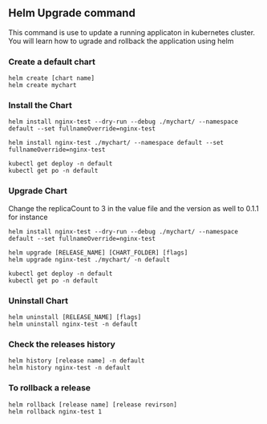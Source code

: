 ## Helm Upgrade command
This command is use to update a running applicaton in kubernetes cluster. You will learn how to ugrade and rollback the application using helm

### Create a default chart
```
helm create [chart name]
helm create mychart
```

### Install the Chart
```
helm install nginx-test --dry-run --debug ./mychart/ --namespace default --set fullnameOverride=nginx-test

helm install nginx-test ./mychart/ --namespace default --set fullnameOverride=nginx-test

kubectl get deploy -n default
kubectl get po -n default
```

### Upgrade Chart

Change the replicaCount to 3 in the value file and the version as well to 0.1.1 for instance

```
helm install nginx-test --dry-run --debug ./mychart/ --namespace default --set fullnameOverride=nginx-test

helm upgrade [RELEASE_NAME] [CHART_FOLDER] [flags]
helm upgrade nginx-test ./mychart/ -n default

kubectl get deploy -n default
kubectl get po -n default
```

### Uninstall Chart
```
helm uninstall [RELEASE_NAME] [flags]
helm uninstall nginx-test -n default
```

### Check the releases history
```
helm history [release name] -n default
helm history nginx-test -n default
```

### To rollback a release
```
helm rollback [release name] [release revirson]
helm rollback nginx-test 1
```